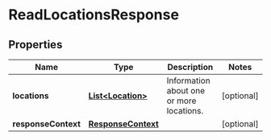 

# ReadLocationsResponse


## Properties

| Name | Type | Description | Notes |
|------------ | ------------- | ------------- | -------------|
|**locations** | [**List&lt;Location&gt;**](Location.md) | Information about one or more locations. |  [optional] |
|**responseContext** | [**ResponseContext**](ResponseContext.md) |  |  [optional] |



